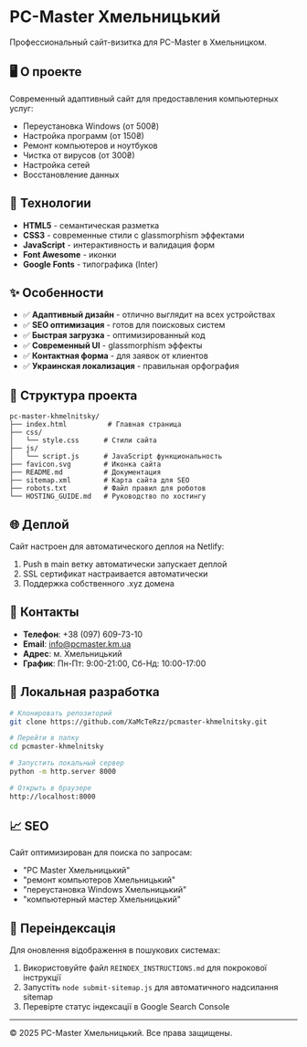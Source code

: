 # PC-Master Хмельницький

Профессиональный сайт-визитка для PC-Master в Хмельницком.

## 🖥️ О проекте

Современный адаптивный сайт для предоставления компьютерных услуг:
- Переустановка Windows (от 500₴)
- Настройка программ (от 150₴)
- Ремонт компьютеров и ноутбуков
- Чистка от вирусов (от 300₴)
- Настройка сетей
- Восстановление данных

## 🚀 Технологии

- **HTML5** - семантическая разметка
- **CSS3** - современные стили с glassmorphism эффектами
- **JavaScript** - интерактивность и валидация форм
- **Font Awesome** - иконки
- **Google Fonts** - типографика (Inter)

## ✨ Особенности

- ✅ **Адаптивный дизайн** - отлично выглядит на всех устройствах
- ✅ **SEO оптимизация** - готов для поисковых систем
- ✅ **Быстрая загрузка** - оптимизированный код
- ✅ **Современный UI** - glassmorphism эффекты
- ✅ **Контактная форма** - для заявок от клиентов
- ✅ **Украинская локализация** - правильная орфография

## 📁 Структура проекта

```
pc-master-khmelnitsky/
├── index.html          # Главная страница
├── css/
│   └── style.css      # Стили сайта
├── js/
│   └── script.js      # JavaScript функциональность
├── favicon.svg        # Иконка сайта
├── README.md          # Документация
├── sitemap.xml        # Карта сайта для SEO
├── robots.txt         # Файл правил для роботов
└── HOSTING_GUIDE.md   # Руководство по хостингу
```

## 🌐 Деплой

Сайт настроен для автоматического деплоя на Netlify:
1. Push в main ветку автоматически запускает деплой
2. SSL сертификат настраивается автоматически
3. Поддержка собственного .xyz домена

## 📱 Контакты

- **Телефон**: +38 (097) 609-73-10
- **Email**: info@pcmaster.km.ua
- **Адрес**: м. Хмельницький
- **График**: Пн-Пт: 9:00-21:00, Сб-Нд: 10:00-17:00

## 🔧 Локальная разработка

```bash
# Клонировать репозиторий
git clone https://github.com/XaMcTeRzz/pcmaster-khmelnitsky.git

# Перейти в папку
cd pcmaster-khmelnitsky

# Запустить локальный сервер
python -m http.server 8000

# Открыть в браузере
http://localhost:8000
```

## 📈 SEO

Сайт оптимизирован для поиска по запросам:
- "PC Master Хмельницький"
- "ремонт компьютеров Хмельницький"
- "переустановка Windows Хмельницький"
- "компьютерный мастер Хмельницький"

## 🔄 Переіндексація

Для оновлення відображення в пошукових системах:
1. Використовуйте файл `REINDEX_INSTRUCTIONS.md` для покрокової інструкції
2. Запустіть `node submit-sitemap.js` для автоматичного надсилання sitemap
3. Перевірте статус індексації в Google Search Console

---

© 2025 PC-Master Хмельницький. Все права защищены.